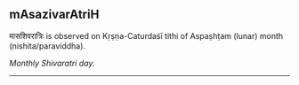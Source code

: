 ## mAsazivarAtriH
मासशिवरात्रिः is observed on Kṛṣṇa-Caturdaśī tithi of Aspaṣhṭam (lunar) month (nishita/paraviddha).

_Monthly Shivaratri day._

---
